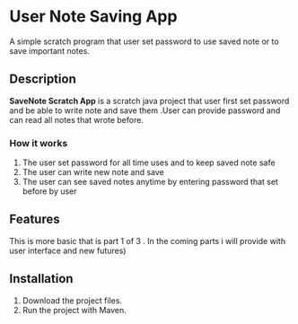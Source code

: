 # User Note Saving App

A simple scratch program that user set password to use saved note or to save important notes.

## Description

**SaveNote Scratch App** is a scratch java project that user first set password and be able to write note and save them .User can provide password and can read all notes that wrote before.

### How it works

1. The user set password for all time uses and to keep saved note safe
2. The user can write new note and save
3. The user can see saved notes anytime by entering password that set before by user

## Features

This is more basic that is part 1 of 3 . In the coming parts i will provide with user interface and new futures)

## Installation

1. Download the project files.
2. Run the project with Maven.
